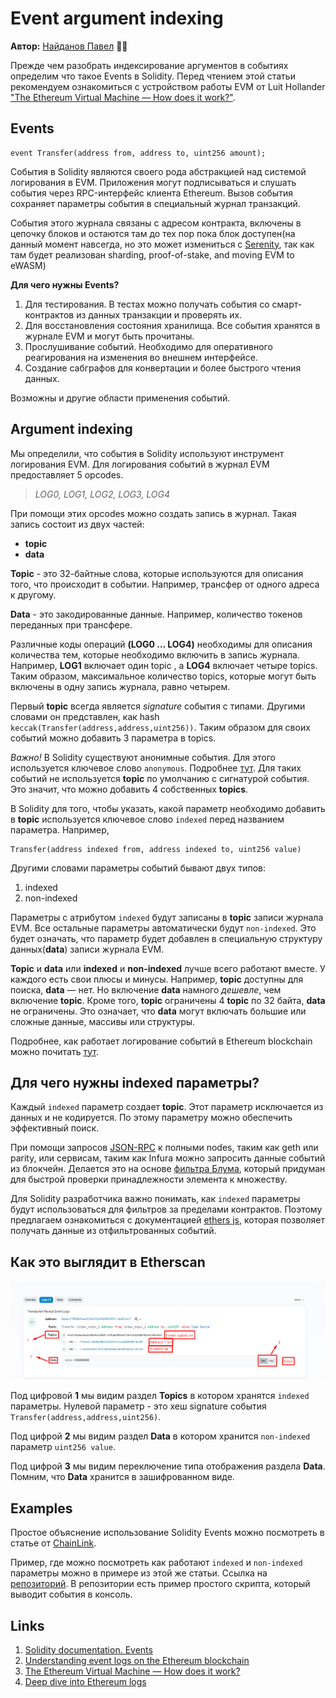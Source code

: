 # Event argument indexing

**Автор:** [Найданов Павел](https://github.com/PavelNaydanov) 🕵️‍♂️

Прежде чем разобрать индексирование аргументов в событиях определим что такое Events в Solidity. Перед чтением этой статьи рекомендуем ознакомиться с устройством работы EVM от Luit Hollander ["The Ethereum Virtual Machine — How does it work?"](https://medium.com/mycrypto/the-ethereum-virtual-machine-how-does-it-work-9abac2b7c9e).

## Events

```solidity
event Transfer(address from, address to, uint256 amount);
```
События в Solidity являются своего рода абстракцией над системой логирования в EVM. Приложения могут подписываться и слушать события через RPC-интерфейс клиента Ethereum. Вызов события сохраняет параметры события в специальный журнал транзакций.

События этого журнала связаны с адресом контракта, включены в цепочку блоков и остаются там до тех пор пока блок доступен(на данный момент навсегда, но это может измениться с [Serenity](https://medium.com/pnetwork/eth-2-0-what-is-it-6104a86ff634), так как там будет реализован sharding, proof-of-stake, and moving EVM to eWASM)

**Для чего нужны Events?**
1. Для тестирования. В тестах можно получать события со смарт-контрактов из данных транзакции и проверять их.
2. Для восстановления состояния хранилища. Все события хранятся в журнале EVM и могут быть прочитаны.
3. Прослушивание событий. Необходимо для оперативного реагирования на изменения во внешнем интерфейсе.
4. Создание сабграфов для конвертации и более быстрого чтения данных.

Возможны и другие области применения событий.

## Argument indexing

Мы определили, что события в Solidity используют инструмент логирования EVM. Для логирования событий в журнал EVM предоставляет 5 opcodes.
>*LOG0, LOG1, LOG2, LOG3, LOG4*

При помощи этих opcodes можно создать запись в журнал. Такая запись состоит из двух частей:
- **topic**
- **data**

**Topic** - это 32-байтные слова, которые используются для описания того, что происходит в событии. Например, трансфер от одного адреса к другому.

**Data** - это закодированные данные. Например, количество токенов переданных при трансфере.

Различные коды операций **(LOG0 … LOG4)** необходимы для описания количества тем, которые необходимо включить в запись журнала. Например, **LOG1** включает один topic , а **LOG4** включает четыре topics. Таким образом, максимальное количество topics, которые могут быть включены в одну запись журнала, равно четырем.

Первый **topic** всегда является *signature* события с типами. Другими словами он представлен, как hash ```keccak(Transfer(address,address,uint256))```. Таким образом для своих событий можно добавить 3 параметра в topics.

_Важно!_ В Solidity существуют анонимные события. Для этого используется ключевое слово ```anonymous```. Подробнее [тут](https://docs.soliditylang.org/en/latest/abi-spec.html#events). Для таких событий не используется **topic** по умолчанию с сигнатурой события. Это значит, что можно добавить 4 собственных **topics**.

В Solidity для того, чтобы указать, какой параметр необходимо добавить в **topic** используется ключевое слово ```indexed``` перед названием параметра. Например,
```solidity
Transfer(address indexed from, address indexed to, uint256 value)
```

Другими словами параметры событий бывают двух типов:
1. indexed
2. non-indexed

Параметры с атрибутом ```indexed``` будут записаны в **topic** записи журнала EVM. Все остальные параметры автоматически будут ```non-indexed```. Это будет означать, что параметр будет добавлен в специальную структуру данных(**data**) записи журнала EVM.

**Topic** и **data** или **indexed** и **non-indexed** лучше всего работают вместе. У каждого есть свои плюсы и минусы. Например, **topic** доступны для поиска, **data** — нет. Но включение **data** намного *дешевле*, чем включение **topic**. Кроме того, **topic** ограничены 4 **topic** по 32 байта, **data** не ограничены. Это означает, что **data** могут включать большие или сложные данные, массивы или структуры.

Подробнее, как работает логирование событий в Ethereum blockchain можно почитать [тут](https://medium.com/mycrypto/understanding-event-logs-on-the-ethereum-blockchain-f4ae7ba50378).

## Для чего нужны indexed параметры?

Каждый ```indexed``` параметр создает **topic**. Этот параметр исключается из данных и не кодируется. По этому параметру можно обеспечить эффективный поиск.

При помощи запросов [JSON-RPC](https://github.com/ethereum/execution-apis) к полными nodes, таким как geth или parity, или сервисам, таким как Infura можно запросить данные событий из блокчейн. Делается это на основе [фильтра Блума](https://habr.com/ru/company/otus/blog/541378/), который придуман для быстрой проверки принадлежности элемента к множеству.

Для Solidity разработчика важно понимать, как ```indexed``` параметры будут использоваться для фильтров за пределами контрактов. Поэтому предлагаем ознакомиться с документацией [ethers js](https://docs.ethers.org/v5/concepts/events/#events--filters), которая позволяет получать данные из отфильтрованных событий.

## Как это выглядит в Etherscan

![](./images/screenshot-1.png)

Под цифровой **1** мы видим раздел **Topics** в котором хранятся ```indexed``` параметры. Нулевой параметр - это хеш signature события ```Transfer(address,address,uint256)```.

Под цифрой **2** мы видим раздел **Data** в котором хранится ```non-indexed``` параметр ```uint256 value```.

Под цифрой **3** мы видим переключение типа отображения раздела **Data**. Помним, что **Data** хранится в зашифрованном виде.

## Examples

Простое объяснение использование Solidity Events можно посмотреть в статье от [ChainLink](https://blog.chain.link/events-and-logging-in-solidity/).

Пример, где можно посмотреть как работают ```indexed``` и ```non-indexed``` параметры можно в примере из этой же статьи. Ссылка на [репозиторий](https://github.com/PatrickAlphaC/hardhat-events-logs). В репозитории есть пример простого скрипта, который выводит события в консоль.

## Links

1. [Solidity documentation. Events](https://docs.soliditylang.org/en/v0.8.18/contracts.html#events)
2. [Understanding event logs on the Ethereum blockchain](https://medium.com/mycrypto/understanding-event-logs-on-the-ethereum-blockchain-f4ae7ba50378)
3. [The Ethereum Virtual Machine — How does it work?](https://medium.com/mycrypto/the-ethereum-virtual-machine-how-does-it-work-9abac2b7c9e)
4. [Deep dive into Ethereum logs](https://codeburst.io/deep-dive-into-ethereum-logs-a8d2047c7371)